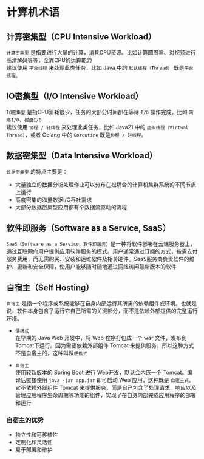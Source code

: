 # 计算机术语

## 计算密集型（CPU Intensive Workload）
``计算密集型`` 是指要进行大量的计算，消耗CPU资源。比如计算圆周率、对视频进行高清解码等等，全靠CPU的运算能力  
建议使用 ``平台线程`` 来处理此类任务，比如 Java 中的 ``默认线程（Thread）`` 既是``平台线程``。

## IO密集型（I/O Intensive Workload）
``IO密集型`` 是指CPU消耗很少，任务的大部分时间都在等待 ``I/O`` 操作完成，比如 ``网络I/O``、``磁盘I/O``  
建议使用 ``协程 / 轻线程`` 来处理此类任务，比如 Java21 中的 ``虚拟线程（Virtual Thread）``，或者 Golang 中的 ``Goroutine`` 既是``协程 / 轻线程``。

## 数据密集型（Data Intensive Workload）
``数据密集型`` 的特点主要是：
- 大量独立的数据分析处理作业可以分布在松耦合的计算机集群系统的不同节点上运行
- 高度密集的海量数据I/O吞吐需求
- 大部分数据密集型应用都有个数据流驱动的流程

## 软件即服务（Software as a Service, SaaS）
``SaaS（Software as a Service，软件即服务）``是一种将软件部署在云端服务器上，通过互联网向用户提供应用软件服务的模式。用户通常通过订阅的方式，按需支付服务费用，而无需购买、安装和运维软件及相关硬件。SaaS服务商负责软件的维护、更新和安全保障，使用户能够随时随地通过网络访问最新版本的软件

## 自宿主（Self Hosting）
``自宿主`` 是指一个程序或系统能够在自身内部运行其所需的依赖组件或环境。也就是说，软件本身包含了运行它自己所需的关键部分，而不是依赖外部提供的完整运行环境。

- ``便携式``  
    在早期的 Java Web 开发中，将 Web 程序打包成一个 war 文件，发布到 Tomcat下运行。因为需要依赖外部组件 Tomcat 来提供服务，所以这种方式不是自宿主的，这种叫做``便携式``

- ``自宿主``  
    使用较新版本的 Spring Boot 进行 Web开发，默认会内嵌一个 Tomcat。编译后直接使用 ``java -jar app.jar`` 即可启动 Web 应用，这种既是 ``自宿主式``。它不依赖外部组件 Tomcat 来提供服务，而是自己包含了处理请求、响应以及管理应用程序生命周期等功能的组件，实现了在自身内部完成应用程序的部署和运行

### 自宿主的优势
- 独立性和可移植性
- 定制化和灵活性
- 易于部署和维护
